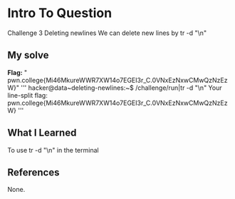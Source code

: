 # Intro To Question
Challenge 3
Deleting newlines 
We can delete new lines by tr -d "\n"
## My solve
**Flag:** " pwn.college{Mi46MkureWWR7XW14o7EGEI3r_C.0VNxEzNxwCMwQzNzEzW}"
'''
hacker@data~deleting-newlines:~$ /challenge/run|tr -d "\n"
Your line-split flag: pwn.college{Mi46MkureWWR7XW14o7EGEI3r_C.0VNxEzNxwCMwQzNzEzW}
'''
## What I Learned
To use tr -d "\n" in the terminal 
## References
None.
